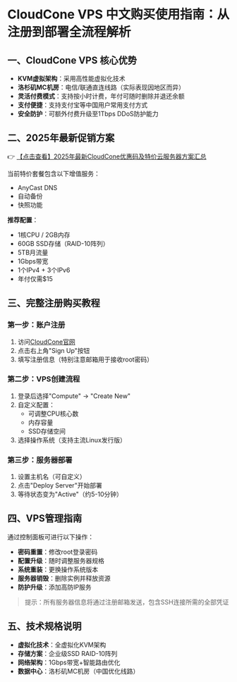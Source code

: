 # CloudCone VPS 中文购买使用指南：从注册到部署全流程解析

## 一、CloudCone VPS 核心优势
- **KVM虚拟架构**：采用高性能虚拟化技术
- **洛杉矶MC机房**：电信/联通直连线路（实际表现因地区而异）
- **灵活付费模式**：支持按小时计费，年付可随时删除并退还余额
- **支付便捷**：支持支付宝等中国用户常用支付方式
- **安全防护**：可额外付费升级至1Tbps DDoS防护能力

## 二、2025年最新促销方案
👉 [【点击查看】2025年最新CloudCone优惠码及特价云服务器方案汇总](https://bit.ly/Cloudcone)

当前特价套餐包含以下增值服务：
- AnyCast DNS
- 自动备份
- 快照功能

**推荐配置**：
- 1核CPU / 2GB内存
- 60GB SSD存储（RAID-10阵列）
- 5TB月流量
- 1Gbps带宽
- 1个IPv4 + 3个IPv6
- 年付仅需$15

## 三、完整注册购买教程

### 第一步：账户注册
1. 访问[CloudCone官网](https://bit.ly/Cloudcone)
2. 点击右上角"Sign Up"按钮
3. 填写注册信息（特别注意邮箱用于接收root密码）

### 第二步：VPS创建流程
1. 登录后选择"Compute" → "Create New"
2. 自定义配置：
   - 可调整CPU核心数
   - 内存容量
   - SSD存储空间
3. 选择操作系统（支持主流Linux发行版）

### 第三步：服务器部署
1. 设置主机名（可自定义）
2. 点击"Deploy Server"开始部署
3. 等待状态变为"Active"（约5-10分钟）

## 四、VPS管理指南
通过控制面板可进行以下操作：
- **密码重置**：修改root登录密码
- **配置升级**：随时调整服务器规格
- **系统重装**：更换操作系统版本
- **服务器销毁**：删除实例并释放资源
- **防护升级**：添加高防IP服务

> 提示：所有服务器信息将通过注册邮箱发送，包含SSH连接所需的全部凭证

## 五、技术规格说明
- **虚拟化技术**：全虚拟化KVM架构
- **存储方案**：企业级SSD RAID-10阵列
- **网络架构**：1Gbps带宽+智能路由优化
- **数据中心**：洛杉矶MC机房（中国优化线路）